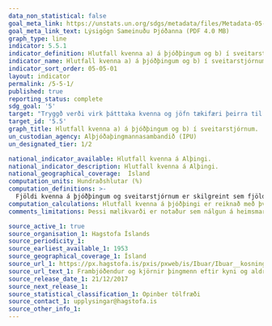 ```yaml
---
data_non_statistical: false
goal_meta_link: https://unstats.un.org/sdgs/metadata/files/Metadata-05-05-01.pdf
goal_meta_link_text: Lýsigögn Sameinuðu Þjóðanna (PDF 4.0 MB)
graph_type: line
indicator: 5.5.1
indicator_definition: Hlutfall kvenna a) á þjóðþingum og b) í sveitarstjórnum.
indicator_name: Hlutfall kvenna a) á þjóðþingum og b) í sveitarstjórnum.
indicator_sort_order: 05-05-01
layout: indicator
permalink: /5-5-1/
published: true
reporting_status: complete
sdg_goal: '5'
target: "Tryggð verði virk þátttaka kvenna og jöfn tækifæri þeirra til að vera leiðandi við ákvarðanatöku á öllum sviðum stjórn- og efnahagsmála sem og á opinberum vettvangi."
target_id: '5.5'
graph_title: Hlutfall kvenna a) á þjóðþingum og b) í sveitarstjórnum.
un_custodian_agency: Alþjóðaþingmannasambandið (IPU)
un_designated_tier: 1/2

national_indicator_available: Hlutfall kvenna á Alþingi.
national_indicator_description: Hlutfall kvenna á Alþingi.
national_geographical_coverage:  Ísland
computation_units: Hundraðshlutar (%)
computation_definitions: >-
  Fjöldi kvenna á þjóðþingum og sveitarstjórnum er skilgreint sem fjöldi kvenna sem hlýtur kosningu til viðkomandi stjórnvalds í opnum kosningum.
computation_calculations: Hlutfall kvenna á þjóðþingi er reiknað með því að deila fjölda kvenna á þjóðþingi með heildarfjölda þingmanna.
comments_limitations: Þessi mælikvarði er notaður sem nálgun á heimsmarkmiðamælikvarða Sameinuðu Þjóðanna. Þar sem því má við komast er unnið að því að finna eða þróa Íslensk gögn til að uppfylla forskrift Sameinuðu Þjóðanna. Þessi mælikvarði var fundinn í samstarfi við sérfræðinga á þessu sviði.

source_active_1: true
source_organisation_1: Hagstofa Íslands
source_periodicity_1:
source_earliest_available_1: 1953
source_geographical_coverage_1: Ísland
source_url_1: https://px.hagstofa.is/pxis/pxweb/is/Ibuar/Ibuar__kosningar__althingi__althkjornir/KOS02051.px
source_url_text_1: Frambjóðendur og kjörnir þingmenn eftir kyni og aldri 2003 -2017
source_release_date_1: 21/12/2017
source_next_release_1:
source_statistical_classification_1: Opinber tölfræði 
source_contact_1: upplysingar@hagstofa.is
source_other_info_1:
---
```

